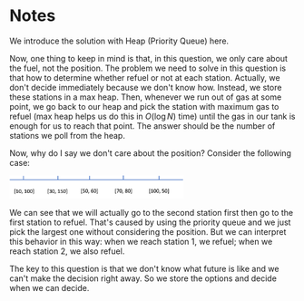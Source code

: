 # Notes

We introduce the solution with Heap (Priority Queue) here.

Now, one thing to keep in mind is that, in this question, we only care about the fuel, not the position. The problem we need to solve in this question is that how to determine whether refuel or not at each station. Actually, we don't decide immediately because we don't know how. Instead, we store these stations in a max heap. Then, whenever we run out of gas at some point, we go back to our heap and pick the station with maximum gas to refuel (max heap helps us do this in $O(\log N)$ time) until the gas in our tank is enough for us to reach that point. The answer should be the number of stations we poll from the heap.

Now, why do I say we don't care about the position? Consider the following case:

<img src="./1.png" alt="1" style="zoom:30%;" />

We can see that we will actually go to the second station first then go to the first station to refuel. That's caused by using the priority queue and we just pick the largest one without considering the position. But we can interpret this behavior in this way: when we reach station 1, we refuel; when we reach station 2, we also refuel.

The key to this question is that we don't know what future is like and we can't make the decision right away. So we store the options and decide when we can decide. 